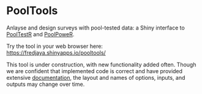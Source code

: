 # PoolTools
Anlayse and design surveys with pool-tested data: a Shiny interface to [PoolTestR]([url](https://github.com/AngusMcLure/PoolTestR?tab=readme-ov-file#pooltestr)) and [PoolPoweR](https://github.com/AngusMcLure/PoolPoweR?tab=readme-ov-file#poolpower).

Try the tool in your web browser here: https://fredjaya.shinyapps.io/pooltools/

This tool is under construction, with new functionality added often. Though we are confident that implemented code is correct and have provided extensive [documentation](https://github.com/AngusMcLure/PoolTools/wiki), the layout and names of options, inputs, and outputs may change over time.

